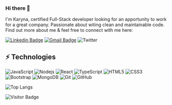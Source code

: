 ### Hi there 👋

I'm Karyna, certified Full-Stack developer looking for an apportunity to work for a great company. Passionate about witing clean and maintainable code. Find out more about me & feel free to connect with me here:

[![Linkedin Badge](https://img.shields.io/badge/-Karyna-blue?style=flat-square&logo=Linkedin&logoColor=white&link=https://www.linkedin.com/in/karyna-code/)](https://www.linkedin.com/in/karyna-code/)
[![Gmail Badge](https://img.shields.io/badge/-mlatech@icloud.com-c14438?style=flat-square&logo=Gmail&logoColor=white&link=mailto:mlatech@icloud.com)](mailto:mlatech@icloud.com)
![Twitter](https://img.shields.io/badge/@ChernyakKaryna-%231DA1F2.svg?style=flat-square&logo=Twitter&logoColor=white)


## ⚡ Technologies

![JavaScript](https://img.shields.io/badge/-JavaScript-black?style=flat-square&logo=javascript)
![Nodejs](https://img.shields.io/badge/-Nodejs-black?style=flat-square&logo=Node.js)
![React](https://img.shields.io/badge/-React-black?style=flat-square&logo=react)
![TypeScript](https://img.shields.io/badge/-TypeScript-007ACC?style=flat-square&logo=typescript)
![HTML5](https://img.shields.io/badge/-HTML5-E34F26?style=flat-square&logo=html5&logoColor=white)
![CSS3](https://img.shields.io/badge/-CSS3-1572B6?style=flat-square&logo=css3)
![Bootstrap](https://img.shields.io/badge/-Bootstrap-563D7C?style=flat-square&logo=bootstrap)
![MongoDB](https://img.shields.io/badge/-MongoDB-black?style=flat-square&logo=mongodb)
![Git](https://img.shields.io/badge/-Git-black?style=flat-square&logo=git)
![GitHub](https://img.shields.io/badge/-GitHub-181717?style=flat-square&logo=github)


![Top Langs](https://github-readme-stats.vercel.app/api/top-langs/?username=mlatech&hide=TeX&layout=compact)

![Visitor Badge](https://visitor-badge.laobi.icu/badge?page_id=mlatech.mlatech)

